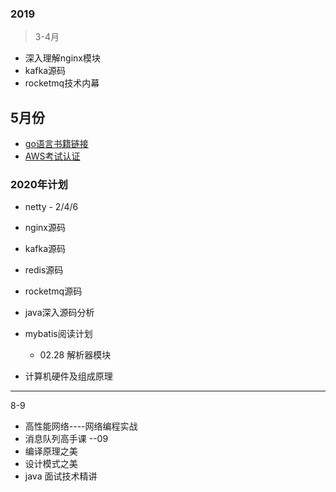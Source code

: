 ### 2019
> 3-4月
- 深入理解nginx模块
- kafka源码
- rocketmq技术内幕

## 5月份
- [go语言书籍链接](https://github.com/threerocks/studyFiles/tree/master/go)
- [AWS考试认证](https://gist.github.com/leonardofed/bbf6459ad154ad5215d354f3825435dc)

### 2020年计划
- netty         - 2/4/6
- nginx源码
- kafka源码
- redis源码
- rocketmq源码
- java深入源码分析  
- mybatis阅读计划
  - 02.28 解析器模块

- 计算机硬件及组成原理

---

8-9

- 高性能网络----网络编程实战
- 消息队列高手课  --09
- 编译原理之美
- 设计模式之美
- java 面试技术精讲